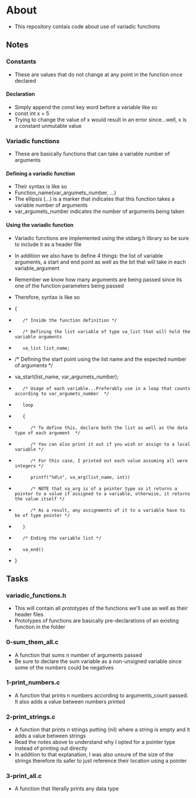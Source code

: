 # About
- This repository contais code about use of variadic functions

## Notes
### Constants
- These are values that do not change at any point in the function once declared

#### Declaration
- Simply append the const key word before a variable like so
-    const int x = 5
- Trying to change the value of x would result in an error since...well, x is a constant unmutable value

### Variadic functions
- These are basically functions that can take a variable number of arguments

#### Defining a variadic function
- Their syntax is like so
-   Function_name(var_argumets_number, ...)
- The ellipsis (...) is a marker that indicates that this function takes a variable number of arguments
- var_argumets_number indicates the number of arguments being taken

#### Using the variadic function
- Variadic functions are implemented using the stdarg.h library so be sure to include it as a header file
- In addition we also have to define 4 things: the list of variable arguments, a start and end point as well as the bit that will take in each variable_argument
- Remember we know how many arguments are being passed since its one of the function parameters being passed
- Therefore, syntax is like so
-   {
-        /* Inside the function definition */
-        /* Defining the list variable of type va_list that will hold the variable arguments

-        va_list list_name;

-	/* Defining the start point using the list name and the expected number of arguments */
-	va_start(list_name, var_argumets_number);

-        /* Usage of each variable...Preferably use in a loop that counts according to var_argumets_number  */
-        loop
-        {
-           /* To define this, declare both the list as well as the data type of each argument  */
-           /* You can also print it out if you wish or assign to a local variable */
-           /* For this case, I printed out each value assuming all were integers */
-           printf("%d\n", va_arg(list_name, int))
-           /* NOTE that va_arg is of a pointer type so it returns a pointer to a value if assigned to a variable, otherwise, it returns the value itself */
-           /* As a result, any assignments of it to a variable have to be of type pointer */
-        }

-        /* Ending the variable list */
-        va_end()
-    }

## Tasks
### variadic_functions.h
- This will contain all prototypes of the functions we'll use as well as their header files
- Prototypes of functions are basically pre-declarations of an existing function in the folder

### 0-sum_them_all.c
- A function that sums n number of arguments passed
- Be sure to declare the sum variable as a non-unsigned variable since some of the numbers could be negatives

### 1-print_numbers.c
- A function that prints n numbers according to arguments_count passed. It also adds a value between numbers printed

### 2-print_strings.c
- A function that prints n strings putting (nil) where a string is empty and it adds a value between strings
- Read the notes above to understand why I opted for a pointer type instead of printing out directly
- In addition to that explanation, I was also unsure of the size of the strings therefore its safer to just reference their location using a pointer

### 3-print_all.c
- A function that literally prints any data type
